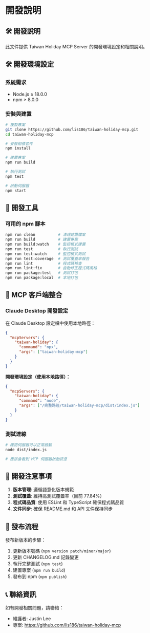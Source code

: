 # 開發說明

## 🛠️ 開發說明

此文件提供 Taiwan Holiday MCP Server 的開發環境設定和相關說明。

## 🛠️ 開發環境設定

### 系統需求

- Node.js ≥ 18.0.0
- npm ≥ 8.0.0

### 安裝與建置

```bash
# 複製專案
git clone https://github.com/lis186/taiwan-holiday-mcp.git
cd taiwan-holiday-mcp

# 安裝相依套件
npm install

# 建置專案
npm run build

# 執行測試
npm test

# 啟動伺服器
npm start
```

## 🔧 開發工具

### 可用的 npm 腳本

```bash
npm run clean          # 清理建置檔案
npm run build          # 建置專案
npm run build:watch    # 監控模式建置
npm run test           # 執行測試
npm run test:watch     # 監控模式測試
npm run test:coverage  # 測試覆蓋率報告
npm run lint           # 程式碼檢查
npm run lint:fix       # 自動修正程式碼風格
npm run package:test   # 測試打包
npm run package:local  # 本地打包
```

## 🔗 MCP 客戶端整合

### Claude Desktop 開發設定

在 Claude Desktop 設定檔中使用本地路徑：

```json
{
  "mcpServers": {
    "taiwan-holiday": {
      "command": "npx",
      "args": ["taiwan-holiday-mcp"]
    }
  }
}
```

**開發環境設定（使用本地路徑）：**

```json
{
  "mcpServers": {
    "taiwan-holiday": {
      "command": "node",
      "args": ["/完整路徑/taiwan-holiday-mcp/dist/index.js"]
    }
  }
}
```

### 測試連線

```bash
# 確認伺服器可以正常啟動
node dist/index.js

# 應該會看到 MCP 伺服器啟動訊息
```

## 📝 開發注意事項

1. **版本管理**: 遵循語意化版本規範
2. **測試覆蓋**: 維持高測試覆蓋率（目前 77.84%）
3. **程式碼品質**: 使用 ESLint 和 TypeScript 確保程式碼品質
4. **文件同步**: 確保 README.md 和 API 文件保持同步

## 🚀 發布流程

發布新版本的步驟：

1. 更新版本號碼 (`npm version patch/minor/major`)
2. 更新 CHANGELOG.md 記錄變更
3. 執行完整測試 (`npm test`)
4. 建置專案 (`npm run build`)
5. 發布到 npm (`npm publish`)

## 📞 聯絡資訊

如有開發相關問題，請聯絡：
- 維護者: Justin Lee
- 專案: https://github.com/lis186/taiwan-holiday-mcp 